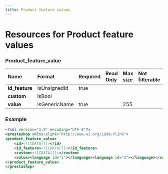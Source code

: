 ```yaml
---
title: Product feature values
---
```


# Resources for Product feature values

### Product_feature_value

|      Name      |    Format     | Required | Read Only | Max size | Not filterable | Description |
| :------------- | :------------ | :------- | :-------- | :------- | :------------- | :---------- |
| **id_feature** | isUnsignedId  | true     |           |          |                |             |
| **custom**     | isBool        |          |           |          |                |             |
| **value**      | isGenericName | true     |           | 255      |                |             |


### Example

```xml
<?xml version="1.0" encoding="UTF-8"?>
<prestashop xmlns:xlink="http://www.w3.org/1999/xlink">
<product_feature_value>
	<id><![CDATA[]]></id>
	<id_feature><![CDATA[]]></id_feature>
	<custom><![CDATA[]]></custom>
	<value><language id="1"></language><language id="2"></language></value>
</product_feature_value>
</prestashop>
```

